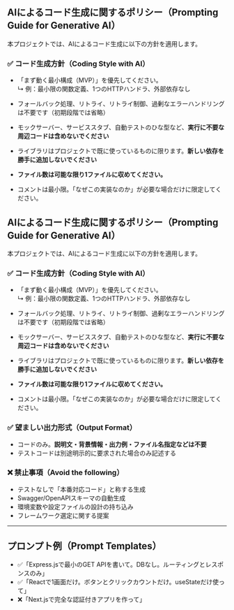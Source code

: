 ## AIによるコード生成に関するポリシー（Prompting Guide for Generative AI）

本プロジェクトでは、AIによるコード生成に以下の方針を適用します。

### ✅ コード生成方針（Coding Style with AI）

- 「まず動く最小構成（MVP）」を優先してください。  
  ↳ 例：最小限の関数定義、1つのHTTPハンドラ、外部依存なし

- フォールバック処理、リトライ、リトライ制御、過剰なエラーハンドリングは不要です（初期段階では省略）

- モックサーバー、サービススタブ、自動テストのひな型など、**実行に不要な周辺コードは含めないでください**

- ライブラリはプロジェクトで既に使っているものに限ります。**新しい依存を勝手に追加しないでください**

- **ファイル数は可能な限り1ファイルに収めてください。**

- コメントは最小限。「なぜこの実装なのか」が必要な場合だけに限定してください。
## AIによるコード生成に関するポリシー（Prompting Guide for Generative AI）

本プロジェクトでは、AIによるコード生成に以下の方針を適用します。

### ✅ コード生成方針（Coding Style with AI）

- 「まず動く最小構成（MVP）」を優先してください。  
  ↳ 例：最小限の関数定義、1つのHTTPハンドラ、外部依存なし

- フォールバック処理、リトライ、リトライ制御、過剰なエラーハンドリングは不要です（初期段階では省略）

- モックサーバー、サービススタブ、自動テストのひな型など、**実行に不要な周辺コードは含めないでください**

- ライブラリはプロジェクトで既に使っているものに限ります。**新しい依存を勝手に追加しないでください**

- **ファイル数は可能な限り1ファイルに収めてください。**

- コメントは最小限。「なぜこの実装なのか」が必要な場合だけに限定してください。

### ✅ 望ましい出力形式（Output Format）

- コードのみ。**説明文・背景情報・出力例・ファイル名指定などは不要**
- テストコードは別途明示的に要求された場合のみ記述する

### ❌ 禁止事項（Avoid the following）

- テストなしで「本番対応コード」と称する生成
- Swagger/OpenAPIスキーマの自動生成
- 環境変数や設定ファイルの設計の持ち込み
- フレームワーク選定に関する提案

---

## プロンプト例（Prompt Templates）

- ✅「Express.jsで最小のGET APIを書いて。DBなし。ルーティングとレスポンスのみ」
- ✅「Reactで1画面だけ。ボタンとクリックカウントだけ。useStateだけ使って」
- ❌「Next.jsで完全な認証付きアプリを作って」
